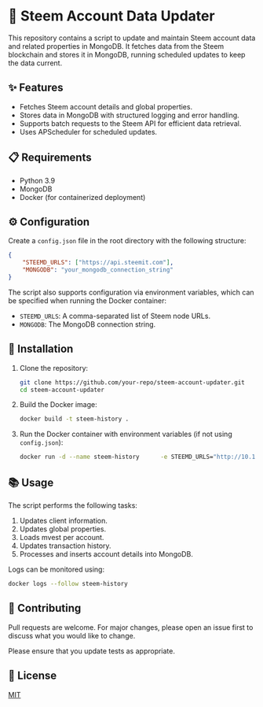 
# 🌟 Steem Account Data Updater

This repository contains a script to update and maintain Steem account data and related properties in MongoDB. It fetches data from the Steem blockchain and stores it in MongoDB, running scheduled updates to keep the data current.

## ✨ Features
- Fetches Steem account details and global properties.
- Stores data in MongoDB with structured logging and error handling.
- Supports batch requests to the Steem API for efficient data retrieval.
- Uses APScheduler for scheduled updates.

## 📋 Requirements
- Python 3.9
- MongoDB
- Docker (for containerized deployment)

## ⚙️ Configuration
Create a `config.json` file in the root directory with the following structure:

```json
{
    "STEEMD_URLS": ["https://api.steemit.com"],
    "MONGODB": "your_mongodb_connection_string"
}
```

The script also supports configuration via environment variables, which can be specified when running the Docker container:

- `STEEMD_URLS`: A comma-separated list of Steem node URLs.
- `MONGODB`: The MongoDB connection string.

## 🚀 Installation

1. Clone the repository:
   ```sh
   git clone https://github.com/your-repo/steem-account-updater.git
   cd steem-account-updater
   ```

2. Build the Docker image:
   ```sh
   docker build -t steem-history .
   ```

3. Run the Docker container with environment variables (if not using `config.json`):
   ```sh
   docker run -d --name steem-history      -e STEEMD_URLS="http://10.10.100.12:8080"      -e MONGODB="mongodb://10.10.100.30:27017"      steem-history
   ```

## 📚 Usage
The script performs the following tasks:
1. Updates client information.
2. Updates global properties.
3. Loads mvest per account.
4. Updates transaction history.
5. Processes and inserts account details into MongoDB.

Logs can be monitored using:
```sh
docker logs --follow steem-history
```

## 🤝 Contributing
Pull requests are welcome. For major changes, please open an issue first to discuss what you would like to change.

Please ensure that you update tests as appropriate.

## 📜 License
[MIT](https://choosealicense.com/licenses/mit/)
